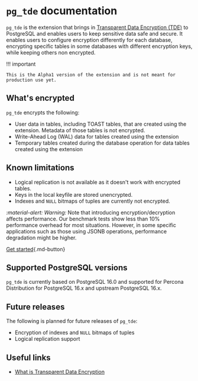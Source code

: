 # `pg_tde` documentation

`pg_tde` is the extension that brings in [Transparent Data Encryption (TDE)](tde.md) to PostgreSQL and enables users to keep sensitive data safe and secure. It enables users to configure encryption differently for each database, encrypting specific tables in some databases with different encryption keys, while keeping others non encrypted. 

!!! important 

    This is the Alpha1 version of the extension and is not meant for production use yet.

## What's encrypted

`pg_tde` encrypts the following:

* User data in tables, including TOAST tables, that are created using the extension. Metadata of those tables is not encrypted. 
* Write-Ahead Log (WAL) data for tables created using the extension 
* Temporary tables created during the database operation for data tables created using the extension

## Known limitations

* Logical replication is not available as it doesn't work with encrypted tables.
* Keys in the local keyfile are stored unencrypted.
* Indexes and `NULL` bitmaps of tuples are currently not encrypted. 

<i warning>:material-alert: Warning:</i> Note that introducing encryption/decryption affects performance. Our benchmark tests show less than 10% performance overhead for most situations. However, in some specific applications such as those using JSONB operations, performance degradation might be higher.

[Get started](install.md){.md-button}

## Supported PostgreSQL versions

`pg_tde` is currently based on PostgreSQL 16.0 and supported for Percona Distribution for PostgreSQL 16.x and upstream PostgreSQL 16.x. 

## Future releases

The following is planned for future releases of `pg_tde`:

* Encryption of indexes and `NULL` bitmaps of tuples
* Logical replication support



## Useful links

* [What is Transparent Data Encryption](tde.md)

